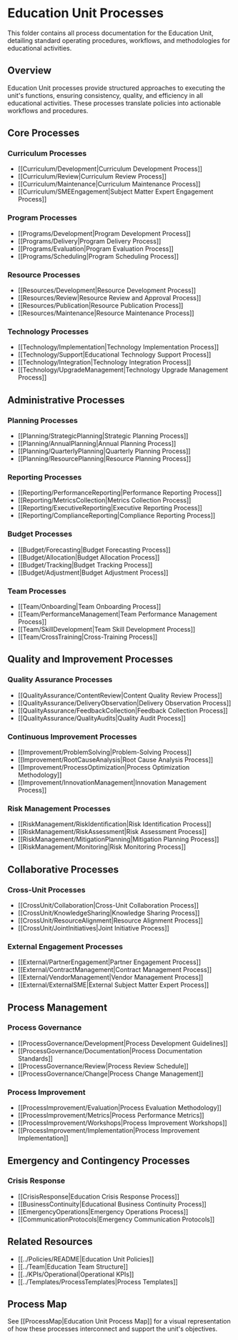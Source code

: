 # Education Unit Processes

This folder contains all process documentation for the Education Unit, detailing standard operating procedures, workflows, and methodologies for educational activities.

## Overview
Education Unit processes provide structured approaches to executing the unit's functions, ensuring consistency, quality, and efficiency in all educational activities. These processes translate policies into actionable workflows and procedures.

## Core Processes

### Curriculum Processes
- [[Curriculum/Development|Curriculum Development Process]]
- [[Curriculum/Review|Curriculum Review Process]]
- [[Curriculum/Maintenance|Curriculum Maintenance Process]]
- [[Curriculum/SMEEngagement|Subject Matter Expert Engagement Process]]

### Program Processes
- [[Programs/Development|Program Development Process]]
- [[Programs/Delivery|Program Delivery Process]]
- [[Programs/Evaluation|Program Evaluation Process]]
- [[Programs/Scheduling|Program Scheduling Process]]

### Resource Processes
- [[Resources/Development|Resource Development Process]]
- [[Resources/Review|Resource Review and Approval Process]]
- [[Resources/Publication|Resource Publication Process]]
- [[Resources/Maintenance|Resource Maintenance Process]]

### Technology Processes
- [[Technology/Implementation|Technology Implementation Process]]
- [[Technology/Support|Educational Technology Support Process]]
- [[Technology/Integration|Technology Integration Process]]
- [[Technology/UpgradeManagement|Technology Upgrade Management Process]]

## Administrative Processes

### Planning Processes
- [[Planning/StrategicPlanning|Strategic Planning Process]]
- [[Planning/AnnualPlanning|Annual Planning Process]]
- [[Planning/QuarterlyPlanning|Quarterly Planning Process]]
- [[Planning/ResourcePlanning|Resource Planning Process]]

### Reporting Processes
- [[Reporting/PerformanceReporting|Performance Reporting Process]]
- [[Reporting/MetricsCollection|Metrics Collection Process]]
- [[Reporting/ExecutiveReporting|Executive Reporting Process]]
- [[Reporting/ComplianceReporting|Compliance Reporting Process]]

### Budget Processes
- [[Budget/Forecasting|Budget Forecasting Process]]
- [[Budget/Allocation|Budget Allocation Process]]
- [[Budget/Tracking|Budget Tracking Process]]
- [[Budget/Adjustment|Budget Adjustment Process]]

### Team Processes
- [[Team/Onboarding|Team Onboarding Process]]
- [[Team/PerformanceManagement|Team Performance Management Process]]
- [[Team/SkillDevelopment|Team Skill Development Process]]
- [[Team/CrossTraining|Cross-Training Process]]

## Quality and Improvement Processes

### Quality Assurance Processes
- [[QualityAssurance/ContentReview|Content Quality Review Process]]
- [[QualityAssurance/DeliveryObservation|Delivery Observation Process]]
- [[QualityAssurance/FeedbackCollection|Feedback Collection Process]]
- [[QualityAssurance/QualityAudits|Quality Audit Process]]

### Continuous Improvement Processes
- [[Improvement/ProblemSolving|Problem-Solving Process]]
- [[Improvement/RootCauseAnalysis|Root Cause Analysis Process]]
- [[Improvement/ProcessOptimization|Process Optimization Methodology]]
- [[Improvement/InnovationManagement|Innovation Management Process]]

### Risk Management Processes
- [[RiskManagement/RiskIdentification|Risk Identification Process]]
- [[RiskManagement/RiskAssessment|Risk Assessment Process]]
- [[RiskManagement/MitigationPlanning|Mitigation Planning Process]]
- [[RiskManagement/Monitoring|Risk Monitoring Process]]

## Collaborative Processes

### Cross-Unit Processes
- [[CrossUnit/Collaboration|Cross-Unit Collaboration Process]]
- [[CrossUnit/KnowledgeSharing|Knowledge Sharing Process]]
- [[CrossUnit/ResourceAlignment|Resource Alignment Process]]
- [[CrossUnit/JointInitiatives|Joint Initiative Process]]

### External Engagement Processes
- [[External/PartnerEngagement|Partner Engagement Process]]
- [[External/ContractManagement|Contract Management Process]]
- [[External/VendorManagement|Vendor Management Process]]
- [[External/ExternalSME|External Subject Matter Expert Process]]

## Process Management

### Process Governance
- [[ProcessGovernance/Development|Process Development Guidelines]]
- [[ProcessGovernance/Documentation|Process Documentation Standards]]
- [[ProcessGovernance/Review|Process Review Schedule]]
- [[ProcessGovernance/Change|Process Change Management]]

### Process Improvement
- [[ProcessImprovement/Evaluation|Process Evaluation Methodology]]
- [[ProcessImprovement/Metrics|Process Performance Metrics]]
- [[ProcessImprovement/Workshops|Process Improvement Workshops]]
- [[ProcessImprovement/Implementation|Process Improvement Implementation]]

## Emergency and Contingency Processes

### Crisis Response
- [[CrisisResponse|Education Crisis Response Process]]
- [[BusinessContinuity|Educational Business Continuity Process]]
- [[EmergencyOperations|Emergency Operations Process]]
- [[CommunicationProtocols|Emergency Communication Protocols]]

## Related Resources
- [[../Policies/README|Education Unit Policies]]
- [[../Team|Education Team Structure]]
- [[../KPIs/Operational|Operational KPIs]]
- [[../Templates/ProcessTemplates|Process Templates]]

## Process Map
See [[ProcessMap|Education Unit Process Map]] for a visual representation of how these processes interconnect and support the unit's objectives. 